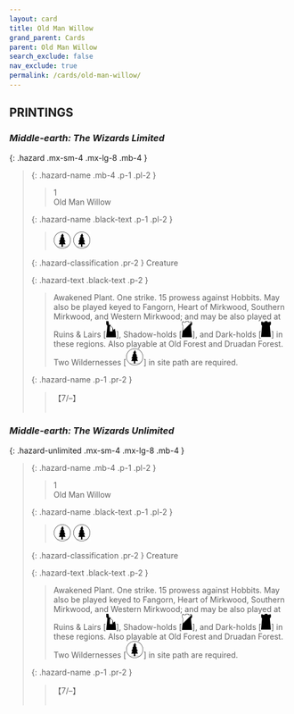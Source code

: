 ```yaml
---
layout: card
title: Old Man Willow
grand_parent: Cards
parent: Old Man Willow
search_exclude: false
nav_exclude: true
permalink: /cards/old-man-willow/
---
```


## PRINTINGS


### _Middle-earth: The Wizards Limited_

{: .hazard .mx-sm-4 .mx-lg-8 .mb-4 }
> {: .hazard-name .mb-4 .p-1 .pl-2 }
> > <div class="hazard-mp">1</div>
> > <div class="card-name">Old Man Willow</div>
>
> {: .hazard-name .black-text .p-1 .pl-2 }
> > ![](/assets/images/wilderness.svg) ![](/assets/images/wilderness.svg)
>
> {: .hazard-classification .pr-2 }
> Creature
>
> {: .hazard-text .black-text .p-2 }
> > Awakened Plant. One strike. 15 prowess against Hobbits. May also be played keyed to Fangorn, Heart of Mirkwood, Southern Mirkwood, and Western Mirkwood; and may be also played at Ruins & Lairs \[![](/assets/images/ruinlair.svg)], Shadow-holds \[![](/assets/images/shadow-hold.svg)], and Dark-holds \[![](/assets/images/dark-hold.svg)] in these regions. Also playable at Old Forest and Druadan Forest. Two Wildernesses \[![](/assets/images/wilderness.svg)] in site path are required. 
>
> {: .hazard-name .p-1 .pr-2 }
> > <div class="card-shield">【7/&ndash;】</div>
> > <div class="card-corruption">&nbsp;</div>

### _Middle-earth: The Wizards Unlimited_

{: .hazard-unlimited .mx-sm-4 .mx-lg-8 .mb-4 }
> {: .hazard-name .mb-4 .p-1 .pl-2 }
> > <div class="hazard-mp">1</div>
> > <div class="card-name">Old Man Willow</div>
>
> {: .hazard-name .black-text .p-1 .pl-2 }
> > ![](/assets/images/wilderness.svg) ![](/assets/images/wilderness.svg)
>
> {: .hazard-classification .pr-2 }
> Creature
>
> {: .hazard-text .black-text .p-2 }
> > Awakened Plant. One strike. 15 prowess against Hobbits. May also be played keyed to Fangorn, Heart of Mirkwood, Southern Mirkwood, and Western Mirkwood; and may be also played at Ruins & Lairs \[![](/assets/images/ruinlair.svg)], Shadow-holds \[![](/assets/images/shadow-hold.svg)], and Dark-holds \[![](/assets/images/dark-hold.svg)] in these regions. Also playable at Old Forest and Druadan Forest. Two Wildernesses \[![](/assets/images/wilderness.svg)] in site path are required. 
>
> {: .hazard-name .p-1 .pr-2 }
> > <div class="card-shield">【7/&ndash;】</div>
> > <div class="card-corruption-white">&nbsp;</div>
